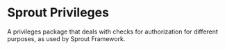 # Sprout Privileges
A privileges package that deals with checks for authorization for different purposes, as used by Sprout Framework.
